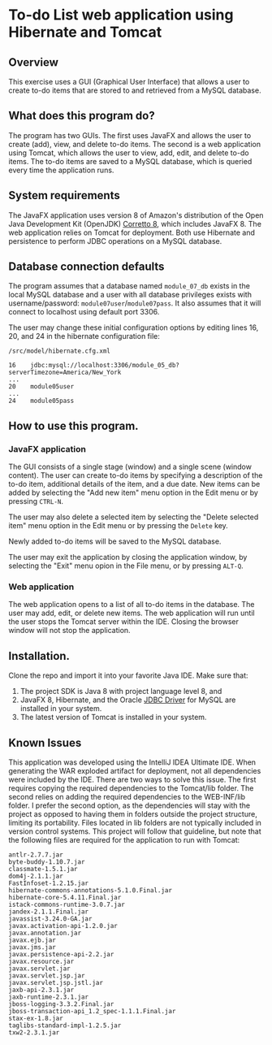 # To-do List web application using Hibernate and Tomcat

## Overview
This exercise uses a GUI (Graphical User Interface) that allows a user to create to-do items that are stored to and retrieved from a MySQL database.

## What does this program do?
The program has two GUIs. The first uses JavaFX and allows the user to create (add), view, and delete to-do items. The second is a web application using Tomcat, which allows the user to view, add, edit, and delete to-do items. The to-do items are saved to a MySQL database, which is queried every time the application runs.

## System requirements
The JavaFX application uses version 8 of Amazon's distribution of the Open Java Development Kit (OpenJDK) [Corretto 8](https://aws.amazon.com/corretto/), which includes JavaFX 8. The web application relies on Tomcat for deployment. Both use Hibernate and persistence to perform JDBC operations on a MySQL database.

## Database connection defaults
The program assumes that a database named `module_07_db` exists in the local MySQL database and a user with all database privileges exists with username/password: `module07user`/`module07pass`. It also assumes that it will connect to localhost using default port 3306. 

The user may change these initial configuration options by editing lines 16, 20, and 24 in the hibernate configuration file: 

```
/src/model/hibernate.cfg.xml

16    jdbc:mysql://localhost:3306/module_05_db?serverTimezone=America/New_York
...
20    module05user
...
24    module05pass
```

## How to use this program.
### JavaFX application
The GUI consists of a single stage (window) and a single scene (window content). The user can create to-do items by specifying a description of the to-do item, additional details of the item, and a due date. New items can be added by selecting the "Add new item" menu option in the Edit menu or by pressing `CTRL-N`.

The user may also delete a selected item by selecting the "Delete selected item" menu option in the Edit menu or by pressing the `Delete` key.

Newly added to-do items will be saved to the MySQL database.

The user may exit the application by closing the application window, by selecting the "Exit" menu opion in the File menu, or by pressing `ALT-Q`.

### Web application
The web application opens to a list of all to-do items in the database. The user may add, edit, or delete new items. The web application will run until the user stops the Tomcat server within the IDE. Closing the browser window will not stop the application.

## Installation.
Clone the repo and import it into your favorite Java IDE. Make sure that:
 1. The project SDK is Java 8 with project language level 8, and
 2. JavaFX 8, Hibernate, and the Oracle [JDBC Driver](https://dev.mysql.com/downloads/connector/j/) for MySQL are installed in your system.
 3. The latest version of Tomcat is installed in your system.

## Known Issues
This application was developed using the IntelliJ IDEA Ultimate IDE. When generating the WAR exploded artifact for deployment, not all dependencies were included by the IDE. There are two ways to solve this issue. The first requires copying the required dependencies to the Tomcat/lib folder. The second relies on adding the required dependencies to the WEB-INF/lib folder. I prefer the second option, as the dependencies will stay with the project as opposed to having them in folders outside the project structure, limiting its portability. Files located in lib folders are not typically included in version control systems. This project will follow that guideline, but note that the following files are required for the application to run with Tomcat:

```
antlr-2.7.7.jar
byte-buddy-1.10.7.jar
classmate-1.5.1.jar
dom4j-2.1.1.jar
FastInfoset-1.2.15.jar
hibernate-commons-annotations-5.1.0.Final.jar
hibernate-core-5.4.11.Final.jar
istack-commons-runtime-3.0.7.jar
jandex-2.1.1.Final.jar
javassist-3.24.0-GA.jar
javax.activation-api-1.2.0.jar
javax.annotation.jar
javax.ejb.jar
javax.jms.jar
javax.persistence-api-2.2.jar
javax.resource.jar
javax.servlet.jar
javax.servlet.jsp.jar
javax.servlet.jsp.jstl.jar
jaxb-api-2.3.1.jar
jaxb-runtime-2.3.1.jar
jboss-logging-3.3.2.Final.jar
jboss-transaction-api_1.2_spec-1.1.1.Final.jar
stax-ex-1.8.jar
taglibs-standard-impl-1.2.5.jar
txw2-2.3.1.jar
```

